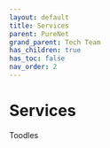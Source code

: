 ```yaml
---
layout: default
title: Services
parent: PureNet
grand_parent: Tech Team
has_children: true
has_toc: false
nav_order: 2
---
```


# Services

Toodles